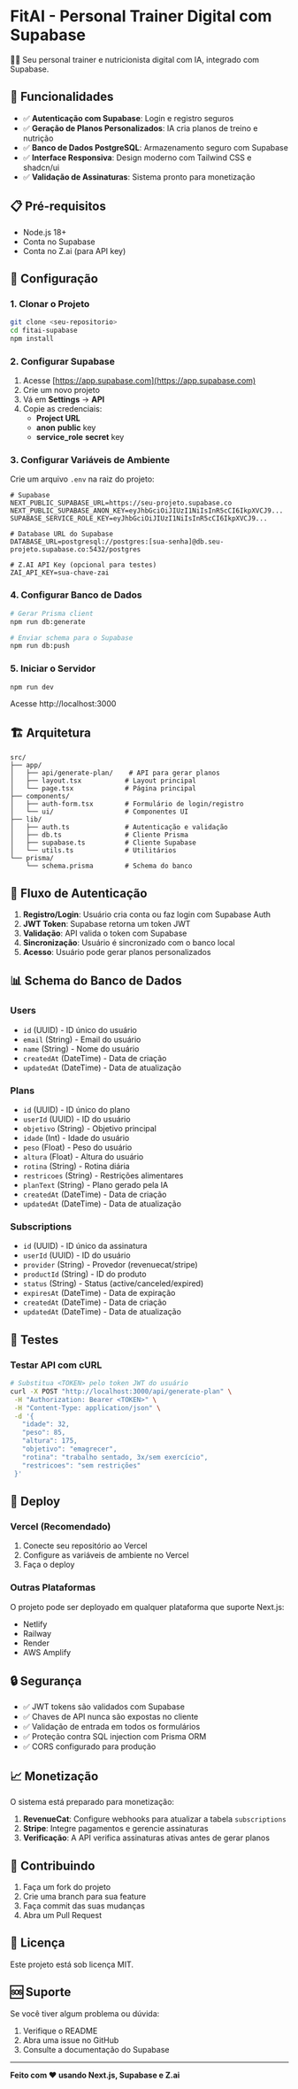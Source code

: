 # FitAI - Personal Trainer Digital com Supabase

🏋️‍♂️ Seu personal trainer e nutricionista digital com IA, integrado com Supabase.

## 🚀 Funcionalidades

- ✅ **Autenticação com Supabase**: Login e registro seguros
- ✅ **Geração de Planos Personalizados**: IA cria planos de treino e nutrição
- ✅ **Banco de Dados PostgreSQL**: Armazenamento seguro com Supabase
- ✅ **Interface Responsiva**: Design moderno com Tailwind CSS e shadcn/ui
- ✅ **Validação de Assinaturas**: Sistema pronto para monetização

## 📋 Pré-requisitos

- Node.js 18+
- Conta no Supabase
- Conta no Z.ai (para API key)

## 🔧 Configuração

### 1. Clonar o Projeto

```bash
git clone <seu-repositorio>
cd fitai-supabase
npm install
```

### 2. Configurar Supabase

1. Acesse [https://app.supabase.com](https://app.supabase.com)
2. Crie um novo projeto
3. Vá em **Settings** → **API**
4. Copie as credenciais:
   - **Project URL**
   - **anon** **public** key
   - **service_role** **secret** key

### 3. Configurar Variáveis de Ambiente

Crie um arquivo `.env` na raiz do projeto:

```env
# Supabase
NEXT_PUBLIC_SUPABASE_URL=https://seu-projeto.supabase.co
NEXT_PUBLIC_SUPABASE_ANON_KEY=eyJhbGciOiJIUzI1NiIsInR5cCI6IkpXVCJ9...
SUPABASE_SERVICE_ROLE_KEY=eyJhbGciOiJIUzI1NiIsInR5cCI6IkpXVCJ9...

# Database URL do Supabase
DATABASE_URL=postgresql://postgres:[sua-senha]@db.seu-projeto.supabase.co:5432/postgres

# Z.AI API Key (opcional para testes)
ZAI_API_KEY=sua-chave-zai
```

### 4. Configurar Banco de Dados

```bash
# Gerar Prisma client
npm run db:generate

# Enviar schema para o Supabase
npm run db:push
```

### 5. Iniciar o Servidor

```bash
npm run dev
```

Acesse http://localhost:3000

## 🏗️ Arquitetura

```
src/
├── app/
│   ├── api/generate-plan/    # API para gerar planos
│   ├── layout.tsx           # Layout principal
│   └── page.tsx             # Página principal
├── components/
│   ├── auth-form.tsx        # Formulário de login/registro
│   └── ui/                  # Componentes UI
├── lib/
│   ├── auth.ts              # Autenticação e validação
│   ├── db.ts                # Cliente Prisma
│   ├── supabase.ts          # Cliente Supabase
│   └── utils.ts             # Utilitários
└── prisma/
    └── schema.prisma        # Schema do banco
```

## 🔄 Fluxo de Autenticação

1. **Registro/Login**: Usuário cria conta ou faz login com Supabase Auth
2. **JWT Token**: Supabase retorna um token JWT
3. **Validação**: API valida o token com Supabase
4. **Sincronização**: Usuário é sincronizado com o banco local
5. **Acesso**: Usuário pode gerar planos personalizados

## 📊 Schema do Banco de Dados

### Users
- `id` (UUID) - ID único do usuário
- `email` (String) - Email do usuário
- `name` (String) - Nome do usuário
- `createdAt` (DateTime) - Data de criação
- `updatedAt` (DateTime) - Data de atualização

### Plans
- `id` (UUID) - ID único do plano
- `userId` (UUID) - ID do usuário
- `objetivo` (String) - Objetivo principal
- `idade` (Int) - Idade do usuário
- `peso` (Float) - Peso do usuário
- `altura` (Float) - Altura do usuário
- `rotina` (String) - Rotina diária
- `restricoes` (String) - Restrições alimentares
- `planText` (String) - Plano gerado pela IA
- `createdAt` (DateTime) - Data de criação
- `updatedAt` (DateTime) - Data de atualização

### Subscriptions
- `id` (UUID) - ID único da assinatura
- `userId` (UUID) - ID do usuário
- `provider` (String) - Provedor (revenuecat/stripe)
- `productId` (String) - ID do produto
- `status` (String) - Status (active/canceled/expired)
- `expiresAt` (DateTime) - Data de expiração
- `createdAt` (DateTime) - Data de criação
- `updatedAt` (DateTime) - Data de atualização

## 🧪 Testes

### Testar API com cURL

```bash
# Substitua <TOKEN> pelo token JWT do usuário
curl -X POST "http://localhost:3000/api/generate-plan" \
 -H "Authorization: Bearer <TOKEN>" \
 -H "Content-Type: application/json" \
 -d '{
   "idade": 32,
   "peso": 85,
   "altura": 175,
   "objetivo": "emagrecer",
   "rotina": "trabalho sentado, 3x/sem exercício",
   "restricoes": "sem restrições"
 }'
```

## 🚀 Deploy

### Vercel (Recomendado)

1. Conecte seu repositório ao Vercel
2. Configure as variáveis de ambiente no Vercel
3. Faça o deploy

### Outras Plataformas

O projeto pode ser deployado em qualquer plataforma que suporte Next.js:
- Netlify
- Railway
- Render
- AWS Amplify

## 🔒 Segurança

- ✅ JWT tokens são validados com Supabase
- ✅ Chaves de API nunca são expostas no cliente
- ✅ Validação de entrada em todos os formulários
- ✅ Proteção contra SQL injection com Prisma ORM
- ✅ CORS configurado para produção

## 📈 Monetização

O sistema está preparado para monetização:

1. **RevenueCat**: Configure webhooks para atualizar a tabela `subscriptions`
2. **Stripe**: Integre pagamentos e gerencie assinaturas
3. **Verificação**: A API verifica assinaturas ativas antes de gerar planos

## 🤝 Contribuindo

1. Faça um fork do projeto
2. Crie uma branch para sua feature
3. Faça commit das suas mudanças
4. Abra um Pull Request

## 📄 Licença

Este projeto está sob licença MIT.

## 🆘 Suporte

Se você tiver algum problema ou dúvida:

1. Verifique o README
2. Abra uma issue no GitHub
3. Consulte a documentação do Supabase

---

**Feito com ❤️ usando Next.js, Supabase e Z.ai**